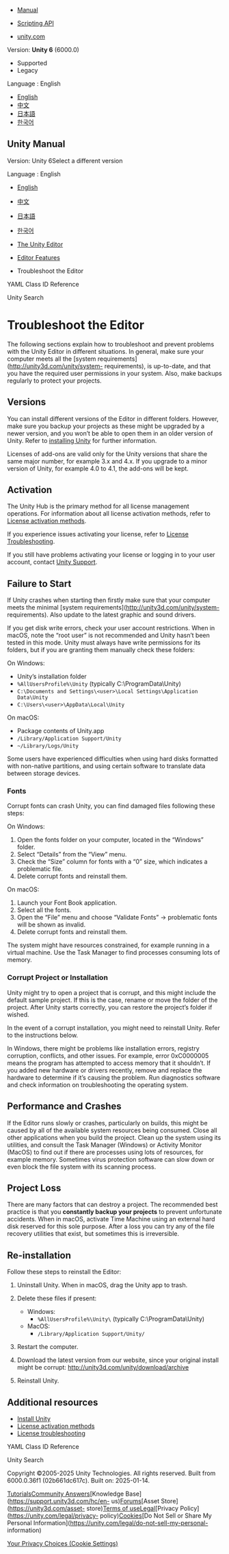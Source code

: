 [](https://docs.unity3d.com)

  * [Manual](../Manual/index.html)
  * [Scripting API](../ScriptReference/index.html)

  * [unity.com](https://unity.com/)

Version: **Unity 6** (6000.0)

  * Supported
  * Legacy

Language : English

  * [English](/Manual/TroubleShootingEditor.html)
  * [中文](/cn/current/Manual/TroubleShootingEditor.html)
  * [日本語](/ja/current/Manual/TroubleShootingEditor.html)
  * [한국어](/kr/current/Manual/TroubleShootingEditor.html)

[](https://docs.unity3d.com)

## Unity Manual

Version: Unity 6Select a different version

Language : English

  * [English](/Manual/TroubleShootingEditor.html)
  * [中文](/cn/current/Manual/TroubleShootingEditor.html)
  * [日本語](/ja/current/Manual/TroubleShootingEditor.html)
  * [한국어](/kr/current/Manual/TroubleShootingEditor.html)

  * [The Unity Editor](unity-editor.html)
  * [Editor Features](EditorFeatures.html)
  * Troubleshoot the Editor

[](ClassIDReference.html)

YAML Class ID Reference

[](search-overview.html)

Unity Search

# Troubleshoot the Editor

The following sections explain how to troubleshoot and prevent problems with
the Unity Editor in different situations. In general, make sure your computer
meets all the [system requirements](http://unity3d.com/unity/system-
requirements), is up-to-date, and that you have the required user permissions
in your system. Also, make backups regularly to protect your projects.

## Versions

You can install different versions of the Editor in different folders.
However, make sure you backup your projects as these might be upgraded by a
newer version, and you won’t be able to open them in an older version of
Unity. Refer to [installing Unity](InstallingUnity.html) for further
information.

Licenses of add-ons are valid only for the Unity versions that share the same
major number, for example 3.x and 4.x. If you upgrade to a minor version of
Unity, for example 4.0 to 4.1, the add-ons will be kept.

## Activation

The Unity Hub is the primary method for all license management operations. For
information about all license activation methods, refer to [License activation
methods](LicenseActivationMethods.html).

If you experience issues activating your license, refer to [License
Troubleshooting](ActivationFAQ.html).

If you still have problems activating your license or logging in to your user
account, contact [Unity Support](https://support.unity.com/hc/en-us).

## Failure to Start

If Unity crashes when starting then firstly make sure that your computer meets
the minimal [system requirements](http://unity3d.com/unity/system-
requirements). Also update to the latest graphic and sound drivers.

If you get disk write errors, check your user account restrictions. When in
macOS, note the “root user” is not recommended and Unity hasn’t been tested in
this mode. Unity must always have write permissions for its folders, but if
you are granting them manually check these folders:

On Windows:

  * Unity’s installation folder
  * `%AllUsersProfile%\Unity` (typically C:\ProgramData\Unity)
  * `C:\Documents and Settings\<user>\Local Settings\Application Data\Unity`
  * `C:\Users\<user>\AppData\Local\Unity`

On macOS:

  * Package contents of Unity.app
  * `/Library/Application Support/Unity`
  * `~/Library/Logs/Unity`

Some users have experienced difficulties when using hard disks formatted with
non-native partitions, and using certain software to translate data between
storage devices.

### Fonts

Corrupt fonts can crash Unity, you can find damaged files following these
steps:

On Windows:

  1. Open the fonts folder on your computer, located in the “Windows” folder.
  2. Select “Details” from the “View” menu.
  3. Check the “Size” column for fonts with a “0” size, which indicates a problematic file.
  4. Delete corrupt fonts and reinstall them.

On macOS:

  1. Launch your Font Book application.
  2. Select all the fonts.
  3. Open the “File” menu and choose “Validate Fonts” -> problematic fonts will be shown as invalid.
  4. Delete corrupt fonts and reinstall them.

The system might have resources constrained, for example running in a virtual
machine. Use the Task Manager to find processes consuming lots of memory.

### Corrupt Project or Installation

Unity might try to open a project that is corrupt, and this might include the
default sample project. If this is the case, rename or move the folder of the
project. After Unity starts correctly, you can restore the project’s folder if
wished.

In the event of a corrupt installation, you might need to reinstall Unity.
Refer to the instructions below.

In Windows, there might be problems like installation errors, registry
corruption, conflicts, and other issues. For example, error 0xC0000005 means
the program has attempted to access memory that it shouldn’t. If you added new
hardware or drivers recently, remove and replace the hardware to determine if
it’s causing the problem. Run diagnostics software and check information on
troubleshooting the operating system.

## Performance and Crashes

If the Editor runs slowly or crashes, particularly on builds, this might be
caused by all of the available system resources being consumed. Close all
other applications when you build the project. Clean up the system using its
utilities, and consult the Task Manager (Windows) or Activity Monitor (MacOS)
to find out if there are processes using lots of resources, for example
memory. Sometimes virus protection software can slow down or even block the
file system with its scanning process.

## Project Loss

There are many factors that can destroy a project. The recommended best
practice is that you **constantly backup your projects** to prevent
unfortunate accidents. When in macOS, activate Time Machine using an external
hard disk reserved for this sole purpose. After a loss you can try any of the
file recovery utilities that exist, but sometimes this is irreversible.

## Re-installation

Follow these steps to reinstall the Editor:

  1. Uninstall Unity. When in macOS, drag the Unity app to trash.

  2. Delete these files if present:

     * Windows: 
       * `%AllUsersProfile%\Unity\` (typically C:\ProgramData\Unity)
     * MacOS: 
       * `/Library/Application Support/Unity/`
  3. Restart the computer.

  4. Download the latest version from our website, since your original install might be corrupt: http://unity3d.com/unity/download/archive

  5. Reinstall Unity.

## Additional resources

  * [Install Unity](GettingStartedInstallingUnity.html)
  * [License activation methods](LicenseActivationMethods.html)
  * [License troubleshooting](ActivationFAQ.html)

[](ClassIDReference.html)

YAML Class ID Reference

[](search-overview.html)

Unity Search

Copyright ©2005-2025 Unity Technologies. All rights reserved. Built from
6000.0.36f1 (02b661dc617c). Built on: 2025-01-14.

[Tutorials](https://learn.unity.com/)[Community
Answers](https://answers.unity3d.com)[Knowledge
Base](https://support.unity3d.com/hc/en-
us)[Forums](https://forum.unity3d.com)[Asset Store](https://unity3d.com/asset-
store)[Terms of
use](https://docs.unity3d.com/Manual/TermsOfUse.html)[Legal](https://unity.com/legal)[Privacy
Policy](https://unity.com/legal/privacy-
policy)[Cookies](https://unity.com/legal/cookie-policy)[Do Not Sell or Share
My Personal Information](https://unity.com/legal/do-not-sell-my-personal-
information)

[Your Privacy Choices (Cookie Settings)](javascript:void\(0\);)

